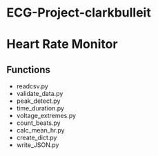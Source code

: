 # ECG-Project-clarkbulleit
# Heart Rate Monitor

## Functions
* readcsv.py
* validate_data.py
* peak_detect.py
* time_duration.py
* voltage_extremes.py
* count_beats.py
* calc_mean_hr.py
* create_dict.py
* write_JSON.py


